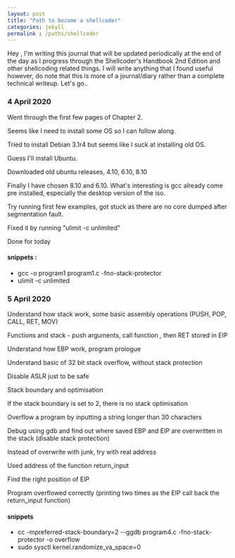```yaml
---
layout: post
title: "Path to become a shellcoder"
categories: jekyll
permalink : /paths/shellcoder
---
```


Hey , I'm writing this journal that will be updated periodically at the end of the day as I progress through the Shellcoder's Handbook 2nd Edition and other shellcoding related things. I will write anything that I found useful however, do note that this is more of a journal/diary rather than a complete technical writeup. Let's go..

### 4 April 2020

Went through the first few pages of Chapter 2.

Seems like I need to install some OS so I can follow along.

Tried to install Debian 3.1r4 but seems like I suck at installing old OS.

Guess I'll install Ubuntu.

Downloaded old ubuntu releases, 4.10, 6.10, 8.10

Finally I have chosen 8.10 and 6.10. What's interesting is gcc already come pre installed, especially the desktop version of the iso.

Try running first few examples, got stuck as there are no core dumped after segmentation fault.

Fixed it by running "ulimit -c unlimited"

Done for today

#### snippets :

- gcc -o program1 program1.c -fno-stack-protector
- ulimit -c unlimited

### 5 April 2020

Understand how stack work, some basic assembly operations (PUSH, POP, CALL, RET, MOV)

Functions and stack - push arguments, call function , then RET stored in EIP

Understand how EBP work, program prologue

Understand basic of 32 bit stack overflow, without stack protection

Disable ASLR just to be safe

Stack boundary and optimisation

If the stack boundary is set to 2, there is no stack optimisation

Overflow a program by inputting a string longer than 30 characters

Debug using gdb and find out where saved EBP and EIP are overwritten in the stack (disable stack protection)

Instead of overwrite with junk, try with real address

Used address of the function return_input

Find the right position of EIP

Program overflowed correctly (printing two times as the EIP call back the return_input function)

#### snippets

- cc -mpreferred-stack-boundary=2 --ggdb program4.c -fno-stack-protector -o overflow
- sudo sysctl kernel.randomize_va_space=0
